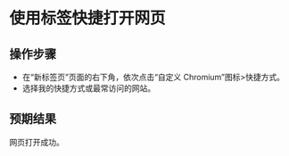 # 使用标签快捷打开网页

## 操作步骤

- 在“新标签页”页面的右下角，依次点击“自定义 Chromium”图标>快捷方式。
- 选择我的快捷方式或最常访问的网站。

## 预期结果

网页打开成功。

